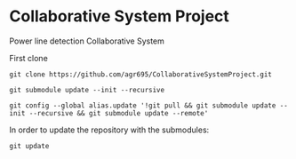 # Collaborative System Project
Power line detection Collaborative System

First clone
  
    git clone https://github.com/agr695/CollaborativeSystemProject.git
  
    git submodule update --init --recursive
  
    git config --global alias.update '!git pull && git submodule update --init --recursive && git submodule update --remote'
  
In order to update the repository with the submodules:

    git update
